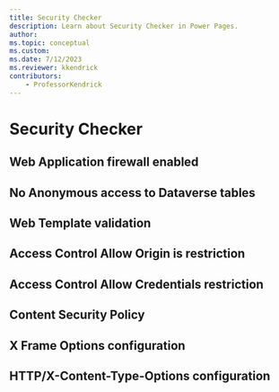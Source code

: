 ```yaml
---
title: Security Checker
description: Learn about Security Checker in Power Pages.
author: 
ms.topic: conceptual
ms.custom: 
ms.date: 7/12/2023
ms.reviewer: kkendrick
contributors:
    - ProfessorKendrick
---
```

# Security Checker 

## Web Application firewall enabled 

## No Anonymous access to Dataverse tables 

## Web Template validation 

## Access Control Allow Origin is restriction 

## Access Control Allow Credentials restriction 

## Content Security Policy 

## X Frame Options configuration 

## HTTP/X-Content-Type-Options configuration 
